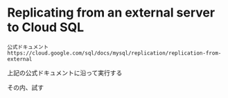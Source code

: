 # Replicating from an external server to Cloud SQL

```
公式ドキュメント
https://cloud.google.com/sql/docs/mysql/replication/replication-from-external
```

上記の公式ドキュメントに沿って実行する

その内、試す